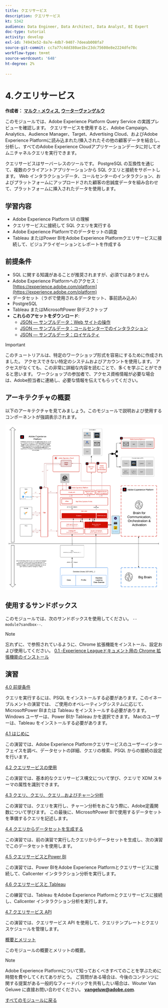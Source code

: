 ```yaml
---
title: クエリサービス
description: クエリサービス
kt: 5342
audience: Data Engineer, Data Architect, Data Analyst, BI Expert
doc-type: tutorial
activity: develop
exl-id: 74943e52-8a7e-4db7-9407-7deeab008fa7
source-git-commit: cc7a77c4dd380ae1bc23dc75608e8e2224dfe78c
workflow-type: tm+mt
source-wordcount: '648'
ht-degree: 2%

---
```


# 4.クエリサービス

**作成者： [マルク・メウィス](https://www.linkedin.com/in/marcmeewis/), [ウーターヴァンゲルウ](https://www.linkedin.com/in/woutervangeluwe/)**

このモジュールでは、Adobe Experience Platform Query Service の実践プレビューを確認します。 クエリサービスを使用すると、Adobe Campaign、Analytics、Audience Manager、Target、Advertising Cloud、およびAdobe Experience Platformに読み込まれた/挿入されたその他の顧客データを結合し、分析し、すべてのAdobe Experience Cloudアプリケーションデータに対してオムニチャネルクエリを実行できます。

クエリサービスはサーバーレスのツールです。 PostgreSQL の互換性を通じて、複数のクライアントアプリケーションから SQL クエリと接続をサポートします。
Web インタラクションデータ、コールセンターのインタラクション、およびプラットフォームにアップロードされた顧客の忠誠度データを組み合わせて、プラットフォームに挿入されたデータを使用します。

## 学習内容

- Adobe Experience Platform UI の理解
- クエリサービスに接続して SQL クエリを実行する
- Adobe Experience Platformでのデータセットの調査
- Tableau またはPower BIをAdobe Experience Platformクエリサービスに接続して、ビジュアライゼーションとレポートを作成する

## 前提条件

- SQL に関する知識があることが推奨されますが、必須ではありません
- Adobe Experience Platformへのアクセス： [https://experience.adobe.com/platform](https://experience.adobe.com/platform)
- データセット（ラボで使用されるデータセット、事前読み込み）
- PostgreSQL
- Tableau またはMicrosoftPower BIデスクトップ
- **これらのアセットをダウンロード**:
   - [JSON — サンプルデータ：Web サイトの操作](./../../assets/json/ee.json)
   - [JSON — サンプルデータ：コールセンターでのインタラクション](./../../assets/json/callcenter.json)
   - [JSON — サンプルデータ：ロイヤルティ](./../../assets/json/loyalty.json)

>[!IMPORTANT]
>
>このチュートリアルは、特定のワークショップ形式を容易にするために作成されました。 アクセスできない特定のシステムおよびアカウントを使用します。 アクセスがなくても、この非常に詳細な内容を読むことで、多くを学ぶことができると思います。 ワークショップの参加者で、アクセス資格情報が必要な場合は、Adobe担当者に連絡し、必要な情報を伝えてもらってください。

## アーキテクチャの概要

以下のアーキテクチャを見てみましょう。このモジュールで説明および使用するコンポーネントが強調表示されます。

![アーキテクチャの概要](../../assets/images/architecturem7.png)

## 使用するサンドボックス

このモジュールでは、次のサンドボックスを使用してください。 `--module7sandbox--`.

>[!NOTE]
>
>忘れずに、で参照されているように、Chrome 拡張機能をインストール、設定および使用してください。 [0.1 -Experience Leagueドキュメント用の Chrome 拡張機能のインストール](../module0/ex1.md)

## 演習

[4.0 前提条件](./ex0.md)

クエリを実行するには、PSQL をインストールする必要があります。このイネーブルメントの演習では、 ご使用のオペレーティングシステムに応じて、MicrosoftPower BIまたは Tableau をインストールする必要があります。 Windows ユーザーは、Power BIか Tableau かを選択できます。 Macのユーザーは、Tableau をインストールする必要があります。

[4.1 はじめに](./ex1.md)

この演習では、Adobe Experience Platformクエリサービスのユーザーインターフェイスを調べ、データセットの詳細、クエリの検索、PSQL からの接続の設定を行います。

[4.2 クエリサービスの使用](./ex2.md)

この演習では、基本的なクエリサービス構文について学び、クエリで XDM スキーマの属性を識別できます。

[4.3 クエリ、クエリ、クエリ…およびチャーン分析](./ex3.md)

この演習では、クエリを実行し、チャーン分析をおこなう際に、Adobe定義関数について学びます。 この最後に、MicrosoftPower BIで使用するデータセットを準備するクエリを記述します。

[4.4 クエリからデータセットを生成する](./ex4.md)

この演習では、前の演習で実行したクエリからデータセットを生成し、次の演習でこのデータセットを使用します。

[4.5 クエリサービスとPower BI](./ex5.md)

この演習では、Power BIをAdobe Experience Platformとクエリサービスに接続して、Callcenter インタラクション分析を実行します。

[4.6 クエリサービスと Tableau](./ex6.md)

この練習では、Tableau をAdobe Experience Platformとクエリサービスに接続し、Callcenter インタラクション分析を実行します。

[4.7 クエリサービス API](./ex7.md)

この演習では、クエリサービス API を使用して、クエリテンプレートとクエリスケジュールを管理します。

[概要とメリット](./summary.md)

このモジュールの概要とメリットの概要。

>[!NOTE]
>
>Adobe Experience Platformについて知っておくべきすべてのことを学ぶために時間を費やしてくれてありがとう。 ご質問がある場合は、今後のコンテンツに関する提案がある一般的なフィードバックを共有したい場合は、Wouter Van Geluwe に直接お問い合わせください。 **vangeluw@adobe.com**.

[すべてのモジュールに戻る](../../overview.md)
